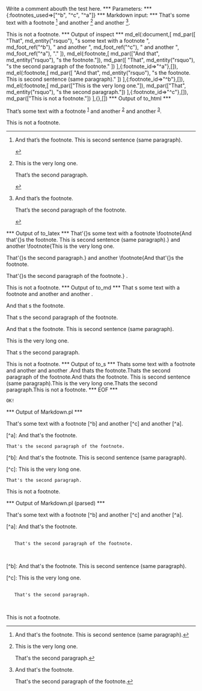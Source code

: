 Write a comment abouth the test here.
*** Parameters: ***
{:footnotes_used=>["^b", "^c", "^a"]}
*** Markdown input: ***
That's some text with a footnote [^b] and another [^c] and another [^a].

[^a]: And that's the footnote.

    That's the second paragraph of the footnote.


[^b]: And that's the footnote.
This is second sentence (same paragraph).

[^c]:
    This is the very long one.

    That's the second paragraph.


This is not a footnote.
*** Output of inspect ***
md_el(:document,[
	md_par([
		"That",
		md_entity("rsquo"),
		"s some text with a footnote ",
		md_foot_ref("^b"),
		" and another ",
		md_foot_ref("^c"),
		" and another ",
		md_foot_ref("^a"),
		"."
	]),
	md_el(:footnote,[
		md_par(["And that", md_entity("rsquo"), "s the footnote."]),
		md_par([
			"That",
			md_entity("rsquo"),
			"s the second paragraph of the footnote."
		])
	],{:footnote_id=>"^a"},[]),
	md_el(:footnote,[
		md_par([
			"And that",
			md_entity("rsquo"),
			"s the footnote. This is second sentence (same paragraph)."
		])
	],{:footnote_id=>"^b"},[]),
	md_el(:footnote,[
		md_par(["This is the very long one."]),
		md_par(["That", md_entity("rsquo"), "s the second paragraph."])
	],{:footnote_id=>"^c"},[]),
	md_par(["This is not a footnote."])
],{},[])
*** Output of to_html ***
<p>That&#8217;s some text with a footnote <sup id='fnref:1'><a href='#fn:1' rel='footnote'>1</a></sup> and another <sup id='fnref:2'><a href='#fn:2' rel='footnote'>2</a></sup> and another <sup id='fnref:3'><a href='#fn:3' rel='footnote'>3</a></sup>.</p>

<p>This is not a footnote.</p>
<div class='footnotes'><hr /><ol><li id='fn:1'>
<p>And that&#8217;s the footnote. This is second sentence (same paragraph).</p>
<a href='#fnref:1' rev='footnote'>&#8617;</a></li><li id='fn:2'>
<p>This is the very long one.</p>

<p>That&#8217;s the second paragraph.</p>
<a href='#fnref:2' rev='footnote'>&#8617;</a></li><li id='fn:3'>
<p>And that&#8217;s the footnote.</p>

<p>That&#8217;s the second paragraph of the footnote.</p>
<a href='#fnref:3' rev='footnote'>&#8617;</a></li></ol></div>
*** Output of to_latex ***
That'{}s some text with a footnote \footnote{And that'{}s the footnote. This is second sentence (same paragraph).}  and another \footnote{This is the very long one.

That'{}s the second paragraph.}  and another \footnote{And that'{}s the footnote.

That'{}s the second paragraph of the footnote.} .

This is not a footnote.
*** Output of to_md ***
That s some text with a footnote and
another and another .

And that s the footnote.

That s the second paragraph of the
footnote.

And that s the footnote. This is second
sentence (same paragraph).

This is the very long one.

That s the second paragraph.

This is not a footnote.
*** Output of to_s ***
Thats some text with a footnote  and another  and another .And thats the footnote.Thats the second paragraph of the footnote.And thats the footnote. This is second sentence (same paragraph).This is the very long one.Thats the second paragraph.This is not a footnote.
*** EOF ***



	OK!



*** Output of Markdown.pl ***
<p>That's some text with a footnote [^b] and another [^c] and another [^a].</p>

<p>[^a]: And that's the footnote.</p>

<pre><code>That's the second paragraph of the footnote.
</code></pre>

<p>[^b]: And that's the footnote.
This is second sentence (same paragraph).</p>

<p>[^c]:
    This is the very long one.</p>

<pre><code>That's the second paragraph.
</code></pre>

<p>This is not a footnote.</p>

*** Output of Markdown.pl (parsed) ***
<div>
 <p>
  That's some text with a footnote [^b] and another [^c] and another [^a].
 </p>
 <p>
  [^a]: And that's the footnote.
 </p>
 <pre>
  <code>
   That's the second paragraph of the footnote. 
  </code>
 </pre>
 <p>
  [^b]: And that's the footnote. This is second sentence (same paragraph).
 </p>
 <p>
  [^c]: This is the very long one.
 </p>
 <pre>
  <code>
   That's the second paragraph. 
  </code>
 </pre>
 <p>
  This is not a footnote.
 </p>
</div>